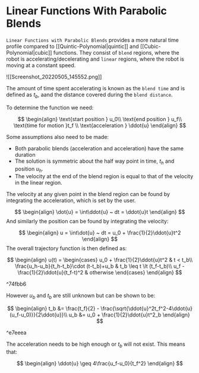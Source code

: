 # Linear Functions With Parabolic Blends
`Linear Functions with Parabolic Blends` provides a more natural time profile compared to [[Quintic-Polynomial|quintic]] and [[Cubic-Polynomial|cubic]] functions. They consist of `blend` regions, where the robot is accelerating/decelerating and `linear` regions, where the robot is moving at a constant speed.

![[Screenshot_20220505_145552.png]]

The amount of time spent accelerating is known as the `blend time` and is defined as $t_b$, aand the distance covered during the `blend distance`.

To determine the function we need:

$$
\begin{align}
\text{start position } u_0\\
\text{end position } u_f\\
\text{time for motion }t_f \\
\text{acceleration } \ddot{u}
\end{align}
$$

Some assumptions also need to be made:

* Both parabolic blends (acceleration and acceleration) have the same duration
* The solution is symmetric about the half way point in time, $t_h$ and position  $u_h$.
* The velocity at the end of the blend region is equal to that of the velocity in the linear region.

The velocity at any given point in the blend region can be found by integrating the acceleration, which is set by the user.

$$
\begin{align}
\dot{u} = \int\ddot{u} ~ dt = \ddot{u}t
\end{align}
$$
And similarly the position can be found by integrating the velocity:

$$
\begin{align}
u = \int\dot{u} ~ dt = u_0 + \frac{1}{2}\ddot{u}t^2
\end{align}
$$
The overall trajectory function is then defined as:

$$
\begin{align}
u(t) = 
\begin{cases}
u_0 + \frac{1}{2}\ddot{u}t^2 & t < t_b\\
\frac{u_h-u_b}{t_h-t_b}\cdot (t-t_b)+u_b & t_b \leq t \lt (t_f-t_b)\\
u_f - \frac{1}{2}\ddot{u}(t_f-t)^2 & otherwise
\end{cases}
\end{align}
$$

^74fbb6

However $u_b$ and $t_b$ are still unknown but can be shown to be:

$$
\begin{align}
t_b &= \frac{t_f}{2} - \frac{\sqrt{\ddot{u}^2t_f^2-4\ddot{u}(u_f-u_0)}}{2\ddot{u}}\\
u_b &= u_0 + \frac{1}{2}\ddot{u}t^2_b
\end{align}
$$

^e7eeea

The acceleration needs to be high enough or $t_b$ will not exist. This means that:

$$
\begin{align}
\ddot{u} \geq 4\frac{u_f-u_0}{t_f^2}
\end{align}
$$